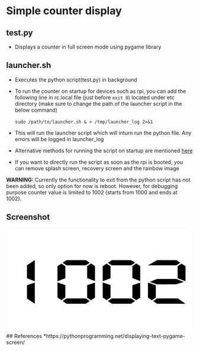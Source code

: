 # Simple counter display

## test.py
* Displays a counter in full screen mode using pygame library
## launcher.sh
* Executes the python script(test.py) in background
* To run the counter on startup for devices such as rpi, you can add the following line in rc.local file (just before ```exit 0```) located under etc directory 
(make sure to change the path of the launcher script in the below command)

	``` sudo /path/to/launcher.sh & > /tmp/launcher_log 2>&1 ```

* This will run the launcher script which will inturn run the python file. Any errors will be logged in launcher_log
* Alternative methods for running the script on startup are mentioned [here](https://www.dexterindustries.com/howto/run-a-program-on-your-raspberry-pi-at-startup/)
* If you want to directly run the script as soon as the rpi is booted, you can remove splash screen, recovery screen and the rainbow image

__WARNING:__ Currently the functionality to exit from the python script has not been added, so only option for now is reboot. However, for debugging purpose counter value is limited to 1002 (starts from 1000 and ends at 1002).
## Screenshot
<img src = "https://github.com/Saurabh702/counter-display/blob/master/Screenshot.PNG" width = "500" />
## References
*https://pythonprogramming.net/displaying-text-pygame-screen/
